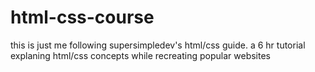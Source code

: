 # html-css-course

this is just me following supersimpledev's html/css guide. a 6 hr tutorial explaning html/css concepts while recreating popular websites
